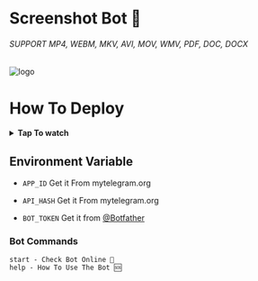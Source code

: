 # Screenshot Bot 📸

###### SUPPORT MP4, WEBM, MKV, AVI, MOV, WMV, PDF, DOC, DOCX


![logo](https://graph.org/file/386a64dd9b18930f2eaa9.jpg)


# How To Deploy

<b><details><summary>Tap To watch</summary>

### Heroku Video
<a href="https://github.com/LISA-KOREA"><img alt="how to create" src="https://img.shields.io/badge/-YouTube-red?style=for-the-badge&logo=youtube&logoColor=white"/></a> 

* Buildpack :- `https://buildpack-registry.s3.amazonaws.com/buildpacks/heroku-community/apt.tgz`
</b>
</details>



## Environment Variable

* `APP_ID` Get it From mytelegram.org

* `API_HASH` Get it From mytelegram.org

* `BOT_TOKEN` Get it from [@Botfather](https://t.me/botfather)


### Bot Commands 
```
start - Check Bot Online 🔔
help - How To Use The Bot 🆘
```
